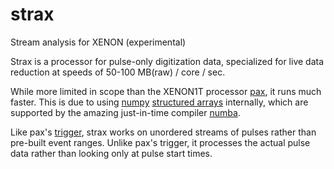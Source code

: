 # strax
Stream analysis for XENON (experimental)

Strax is a processor for pulse-only digitization data, 
specialized for live data reduction at speeds of 50-100 MB(raw) / core / sec. 

While more limited in scope than the XENON1T processor [pax](https://github.com/XENON1T/pax), it runs much faster.
This is due to using [numpy](https://docs.scipy.org/doc/numpy/) [structured arrays](https://docs.scipy.org/doc/numpy/user/basics.rec.html) internally,
which are supported by the amazing just-in-time compiler [numba](http://numba.pydata.org/).

Like pax's [trigger](https://xe1t-wiki.lngs.infn.it/doku.php?id=xenon:xenon1t:aalbers:trigger_upgrade), strax works on unordered streams of pulses rather than pre-built event ranges.
Unlike pax's trigger, it processes the actual pulse data rather than looking only at pulse start times.
